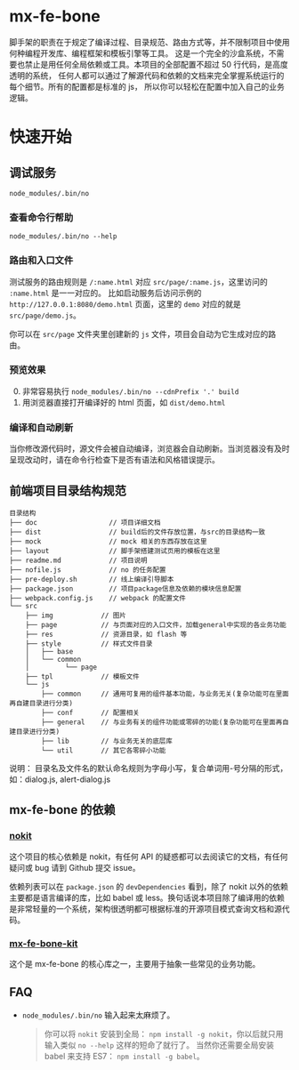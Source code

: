 # mx-fe-bone

脚手架的职责在于规定了编译过程、目录规范、路由方式等，并不限制项目中使用何种编程开发库、编程框架和模板引擎等工具。
这是一个完全的沙盒系统，不需要也禁止是用任何全局依赖或工具。本项目的全部配置不超过 50 行代码，是高度透明的系统，
任何人都可以通过了解源代码和依赖的文档来完全掌握系统运行的每个细节。所有的配置都是标准的 js，
所以你可以轻松在配置中加入自己的业务逻辑。


# 快速开始

## 调试服务

`node_modules/.bin/no`

### 查看命令行帮助

`node_modules/.bin/no --help`



### 路由和入口文件

测试服务的路由规则是 `/:name.html` 对应 `src/page/:name.js`，这里访问的 `:name.html` 是一一对应的。
比如启动服务后访问示例的 `http://127.0.0.1:8080/demo.html` 页面，这里的 `demo` 对应的就是 `src/page/demo.js`。

你可以在 `src/page` 文件夹里创建新的 `js` 文件，项目会自动为它生成对应的路由。


### 预览效果

0. 非常容易执行 `node_modules/.bin/no --cdnPrefix '.' build`
0. 用浏览器直接打开编译好的 html 页面，如 `dist/demo.html`



### 编译和自动刷新

当你修改源代码时，源文件会被自动编译，浏览器会自动刷新。当浏览器没有及时呈现改动时，请在命令行检查下是否有语法和风格错误提示。


## 前端项目目录结构规范

```
目录结构
├── doc                  // 项目详细文档
├── dist                 // build后的文件存放位置，与src的目录结构一致
├── mock                 // mock 相关的东西存放在这里
├── layout               // 脚手架搭建测试页用的模板在这里
├── readme.md            // 项目说明
├── nofile.js            // no 的任务配置
├── pre-deploy.sh        // 线上编译引导脚本
├── package.json         // 项目package信息及依赖的模块信息配置
├── webpack.config.js    // webpack 的配置文件
└── src
    ├── img            // 图片
    ├── page           // 与页面对应的入口文件，加载general中实现的各业务功能
    ├── res            // 资源目录，如 flash 等
    ├── style          // 样式文件目录
    │   ├── base
    │   └── common
    │         └── page
    ├── tpl            // 模板文件
    └── js
        ├── common     // 通用可复用的组件基本功能，与业务无关(复杂功能可在里面再自建目录进行分类)
        ├── conf       // 配置相关
        ├── general    // 与业务有关的组件功能或零碎的功能(复杂功能可在里面再自建目录进行分类)
        ├── lib        // 与业务无关的底层库
        └── util       // 其它各零碎小功能

```


说明：
    目录名及文件名的默认命名规则为字母小写，复合单词用-号分隔的形式，如：dialog.js, alert-dialog.js


## mx-fe-bone 的依赖

### [nokit](https://github.com/ysmood/nokit)

这个项目的核心依赖是 nokit，有任何 API 的疑惑都可以去阅读它的文档，有任何疑问或 bug 请到 Github 提交 issue。

依赖列表可以在 `package.json` 的 `devDependencies` 看到，除了 nokit 以外的依赖主要都是语言编译的库，比如 babel 或 less。换句话说本项目除了编译用的依赖是非常轻量的一个系统，架构很透明都可根据标准的开源项目模式查询文档和源代码。


### [mx-fe-bone-kit](https://github.com/ysmood/mx-fe-bone-kit)

这个是 mx-fe-bone 的核心库之一，主要用于抽象一些常见的业务功能。

## FAQ

- `node_modules/.bin/no` 输入起来太麻烦了。

  > 你可以将 `nokit` 安装到全局： `npm install -g nokit`，你以后就只用输入类似 `no --help` 这样的短命了就行了。
  > 当然你还需要全局安装 babel 来支持 ES7： `npm install -g babel`。


[babel-learn-es2015]: https://babeljs.io/docs/learn-es2015
